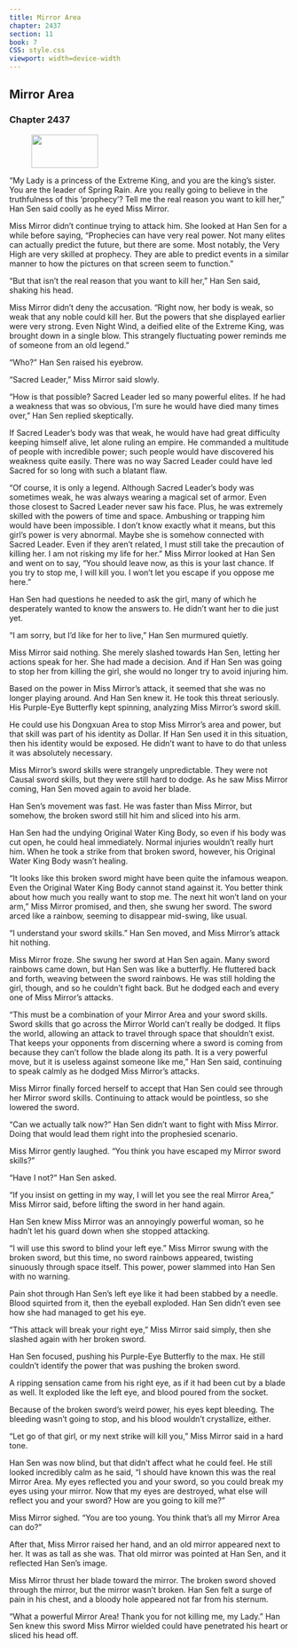 ```yaml
---
title: Mirror Area
chapter: 2437
section: 11
book: 7
CSS: style.css
viewport: width=device-width
---
```


## Mirror Area

### Chapter 2437

<figure>
	<img src="../Images/gem.gif" alt="" id="gem" width="120" height="60" />
</figure>

“My Lady is a princess of the Extreme King, and you are the king’s sister. You are the leader of Spring Rain. Are you really going to believe in the truthfulness of this ‘prophecy’? Tell me the real reason you want to kill her,” Han Sen said coolly as he eyed Miss Mirror.

Miss Mirror didn’t continue trying to attack him. She looked at Han Sen for a while before saying, “Prophecies can have very real power. Not many elites can actually predict the future, but there are some. Most notably, the Very High are very skilled at prophecy. They are able to predict events in a similar manner to how the pictures on that screen seem to function.”

“But that isn’t the real reason that you want to kill her,” Han Sen said, shaking his head.

Miss Mirror didn’t deny the accusation. “Right now, her body is weak, so weak that any noble could kill her. But the powers that she displayed earlier were very strong. Even Night Wind, a deified elite of the Extreme King, was brought down in a single blow. This strangely fluctuating power reminds me of someone from an old legend.”

“Who?” Han Sen raised his eyebrow.

“Sacred Leader,” Miss Mirror said slowly.

“How is that possible? Sacred Leader led so many powerful elites. If he had a weakness that was so obvious, I’m sure he would have died many times over,” Han Sen replied skeptically.

If Sacred Leader’s body was that weak, he would have had great difficulty keeping himself alive, let alone ruling an empire. He commanded a multitude of people with incredible power; such people would have discovered his weakness quite easily. There was no way Sacred Leader could have led Sacred for so long with such a blatant flaw.

“Of course, it is only a legend. Although Sacred Leader’s body was sometimes weak, he was always wearing a magical set of armor. Even those closest to Sacred Leader never saw his face. Plus, he was extremely skilled with the powers of time and space. Ambushing or trapping him would have been impossible. I don’t know exactly what it means, but this girl’s power is very abnormal. Maybe she is somehow connected with Sacred Leader. Even if they aren’t related, I must still take the precaution of killing her. I am not risking my life for her.” Miss Mirror looked at Han Sen and went on to say, “You should leave now, as this is your last chance. If you try to stop me, I will kill you. I won’t let you escape if you oppose me here.”

Han Sen had questions he needed to ask the girl, many of which he desperately wanted to know the answers to. He didn’t want her to die just yet.

“I am sorry, but I’d like for her to live,” Han Sen murmured quietly.

Miss Mirror said nothing. She merely slashed towards Han Sen, letting her actions speak for her. She had made a decision. And if Han Sen was going to stop her from killing the girl, she would no longer try to avoid injuring him.

Based on the power in Miss Mirror’s attack, it seemed that she was no longer playing around. And Han Sen knew it. He took this threat seriously. His Purple-Eye Butterfly kept spinning, analyzing Miss Mirror’s sword skill.

He could use his Dongxuan Area to stop Miss Mirror’s area and power, but that skill was part of his identity as Dollar. If Han Sen used it in this situation, then his identity would be exposed. He didn’t want to have to do that unless it was absolutely necessary.

Miss Mirror’s sword skills were strangely unpredictable. They were not Causal sword skills, but they were still hard to dodge. As he saw Miss Mirror coming, Han Sen moved again to avoid her blade.

Han Sen’s movement was fast. He was faster than Miss Mirror, but somehow, the broken sword still hit him and sliced into his arm.

Han Sen had the undying Original Water King Body, so even if his body was cut open, he could heal immediately. Normal injuries wouldn’t really hurt him. When he took a strike from that broken sword, however, his Original Water King Body wasn’t healing.

“It looks like this broken sword might have been quite the infamous weapon. Even the Original Water King Body cannot stand against it. You better think about how much you really want to stop me. The next hit won’t land on your arm,” Miss Mirror promised, and then, she swung her sword. The sword arced like a rainbow, seeming to disappear mid-swing, like usual.

“I understand your sword skills.” Han Sen moved, and Miss Mirror’s attack hit nothing.

Miss Mirror froze. She swung her sword at Han Sen again. Many sword rainbows came down, but Han Sen was like a butterfly. He fluttered back and forth, weaving between the sword rainbows. He was still holding the girl, though, and so he couldn’t fight back. But he dodged each and every one of Miss Mirror’s attacks.

“This must be a combination of your Mirror Area and your sword skills. Sword skills that go across the Mirror World can’t really be dodged. It flips the world, allowing an attack to travel through space that shouldn’t exist. That keeps your opponents from discerning where a sword is coming from because they can’t follow the blade along its path. It is a very powerful move, but it is useless against someone like me,” Han Sen said, continuing to speak calmly as he dodged Miss Mirror’s attacks.

Miss Mirror finally forced herself to accept that Han Sen could see through her Mirror sword skills. Continuing to attack would be pointless, so she lowered the sword.

“Can we actually talk now?” Han Sen didn’t want to fight with Miss Mirror. Doing that would lead them right into the prophesied scenario.

Miss Mirror gently laughed. “You think you have escaped my Mirror sword skills?”

“Have I not?” Han Sen asked.

“If you insist on getting in my way, I will let you see the real Mirror Area,” Miss Mirror said, before lifting the sword in her hand again.

Han Sen knew Miss Mirror was an annoyingly powerful woman, so he hadn’t let his guard down when she stopped attacking.

“I will use this sword to blind your left eye.” Miss Mirror swung with the broken sword, but this time, no sword rainbows appeared, twisting sinuously through space itself. This power, power slammed into Han Sen with no warning.

Pain shot through Han Sen’s left eye like it had been stabbed by a needle. Blood squirted from it, then the eyeball exploded. Han Sen didn’t even see how she had managed to get his eye.

“This attack will break your right eye,” Miss Mirror said simply, then she slashed again with her broken sword.

Han Sen focused, pushing his Purple-Eye Butterfly to the max. He still couldn’t identify the power that was pushing the broken sword.

A ripping sensation came from his right eye, as if it had been cut by a blade as well. It exploded like the left eye, and blood poured from the socket.

Because of the broken sword’s weird power, his eyes kept bleeding. The bleeding wasn’t going to stop, and his blood wouldn’t crystallize, either.

“Let go of that girl, or my next strike will kill you,” Miss Mirror said in a hard tone.

Han Sen was now blind, but that didn’t affect what he could feel. He still looked incredibly calm as he said, “I should have known this was the real Mirror Area. My eyes reflected you and your sword, so you could break my eyes using your mirror. Now that my eyes are destroyed, what else will reflect you and your sword? How are you going to kill me?”

Miss Mirror sighed. “You are too young. You think that’s all my Mirror Area can do?”

After that, Miss Mirror raised her hand, and an old mirror appeared next to her. It was as tall as she was. That old mirror was pointed at Han Sen, and it reflected Han Sen’s image.

Miss Mirror thrust her blade toward the mirror. The broken sword shoved through the mirror, but the mirror wasn’t broken. Han Sen felt a surge of pain in his chest, and a bloody hole appeared not far from his sternum.

“What a powerful Mirror Area! Thank you for not killing me, my Lady.” Han Sen knew this sword Miss Mirror wielded could have penetrated his heart or sliced his head off.